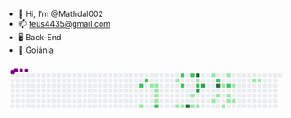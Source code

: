 - 👋 Hi, I’m @Mathdal002
- 📫 teus4435@gmail.com 
-  🖥 Back-End
- 🌆  Goiânia
<!---
Mathdal002/Mathdal002 is a ✨ special ✨ repository because its `README.md` (this file) appears on your GitHub profile.
You can click the Preview link to take a look at your changes.
--->



<svg viewBox="-16 -32 880 192" width="880" height="192" xmlns="http://www.w3.org/2000/svg"><style>@keyframes c0{64.88%{fill:var(--c2)}64.9%,to{fill:var(--ce)}}@keyframes c1{16.88%{fill:var(--c1)}16.9%,to{fill:var(--ce)}}@keyframes c2{63.99%{fill:var(--c2)}64.01%,to{fill:var(--ce)}}@keyframes c3{13.32%{fill:var(--c1)}13.34%,to{fill:var(--ce)}}@keyframes c4{13.77%{fill:var(--c1)}13.79%,to{fill:var(--ce)}}@keyframes c5{14.21%{fill:var(--c1)}14.23%,to{fill:var(--ce)}}@keyframes c6{14.66%{fill:var(--c1)}14.68%,to{fill:var(--ce)}}@keyframes c7{15.1%{fill:var(--c1)}15.12%,to{fill:var(--ce)}}@keyframes c8{67.99%{fill:var(--c2)}68.01%,to{fill:var(--ce)}}@keyframes c9{37.32%{fill:var(--c1)}37.34%,to{fill:var(--ce)}}@keyframes ca{20.88%{fill:var(--c1)}20.9%,to{fill:var(--ce)}}@keyframes cb{59.55%{fill:var(--c2)}59.57%,to{fill:var(--ce)}}@keyframes cc{60.43%{fill:var(--c2)}60.45%,to{fill:var(--ce)}}@keyframes cd{21.32%{fill:var(--c1)}21.34%,to{fill:var(--ce)}}@keyframes ce{81.32%{fill:var(--c4)}81.34%,to{fill:var(--ce)}}@keyframes cf{58.66%{fill:var(--c2)}58.68%,to{fill:var(--ce)}}@keyframes cg{23.1%{fill:var(--c1)}23.12%,to{fill:var(--ce)}}@keyframes ch{24.88%{fill:var(--c1)}24.9%,to{fill:var(--ce)}}@keyframes ci{77.77%{fill:var(--c4)}77.79%,to{fill:var(--ce)}}@keyframes cj{35.55%{fill:var(--c1)}35.57%,to{fill:var(--ce)}}@keyframes ck{57.32%{fill:var(--c2)}57.34%,to{fill:var(--ce)}}@keyframes cl{72.88%{fill:var(--c3)}72.9%,to{fill:var(--ce)}}@keyframes cm{24.43%{fill:var(--c1)}24.45%,to{fill:var(--ce)}}@keyframes cn{73.77%{fill:var(--c3)}73.79%,to{fill:var(--ce)}}@keyframes co{33.77%{fill:var(--c1)}33.79%,to{fill:var(--ce)}}@keyframes cp{27.1%{fill:var(--c1)}27.12%,to{fill:var(--ce)}}@keyframes cq{55.1%{fill:var(--c2)}55.12%,to{fill:var(--ce)}}@keyframes cr{75.1%{fill:var(--c4)}75.12%,to{fill:var(--ce)}}@keyframes cs{27.99%{fill:var(--c1)}28.01%,to{fill:var(--ce)}}@keyframes ct{43.55%{fill:var(--c1)}43.57%,to{fill:var(--ce)}}@keyframes cu{45.32%{fill:var(--c1)}45.34%,to{fill:var(--ce)}}@keyframes cv{32.43%{fill:var(--c1)}32.45%,to{fill:var(--ce)}}@keyframes cw{53.77%{fill:var(--c2)}53.79%,to{fill:var(--ce)}}@keyframes cx{28.88%{fill:var(--c1)}28.9%,to{fill:var(--ce)}}@keyframes cy{29.32%{fill:var(--c1)}29.34%,to{fill:var(--ce)}}@keyframes cz{31.1%{fill:var(--c1)}31.12%,to{fill:var(--ce)}}@keyframes c10{29.77%{fill:var(--c1)}29.79%,to{fill:var(--ce)}}@keyframes c11{50.21%{fill:var(--c1)}50.23%,to{fill:var(--ce)}}@keyframes c12{50.66%{fill:var(--c1)}50.68%,to{fill:var(--ce)}}@keyframes u0{13.32%{transform:scale(0,1)}13.34%,13.77%{transform:scale(.04,1)}13.79%,14.21%{transform:scale(.08,1)}14.23%,14.66%{transform:scale(.12,1)}14.68%,15.1%{transform:scale(.16,1)}15.12%,16.88%{transform:scale(.2,1)}16.9%,20.88%{transform:scale(.24,1)}20.9%,21.32%{transform:scale(.28,1)}21.34%,23.1%{transform:scale(.32,1)}23.12%,24.43%{transform:scale(.36,1)}24.45%,24.88%{transform:scale(.4,1)}24.9%,27.1%{transform:scale(.44,1)}27.12%,27.99%{transform:scale(.48,1)}28.01%,28.88%{transform:scale(.52,1)}28.9%,29.32%{transform:scale(.56,1)}29.34%,29.77%{transform:scale(.6,1)}29.79%,31.1%{transform:scale(.64,1)}31.12%,32.43%{transform:scale(.68,1)}32.45%,33.77%{transform:scale(.72,1)}33.79%,35.55%{transform:scale(.76,1)}35.57%,37.32%{transform:scale(.8,1)}37.34%,43.55%{transform:scale(.84,1)}43.57%,45.32%{transform:scale(.88,1)}45.34%,50.21%{transform:scale(.92,1)}50.23%,50.66%{transform:scale(.96,1)}50.68%,to{transform:scale(1,1)}}@keyframes u1{53.77%{transform:scale(0,1)}53.79%,55.1%{transform:scale(.11,1)}55.12%,57.32%{transform:scale(.22,1)}57.34%,58.66%{transform:scale(.33,1)}58.68%,59.55%{transform:scale(.44,1)}59.57%,60.43%{transform:scale(.56,1)}60.45%,63.99%{transform:scale(.67,1)}64.01%,64.88%{transform:scale(.78,1)}64.9%,67.99%{transform:scale(.89,1)}68.01%,to{transform:scale(1,1)}}@keyframes u2{72.88%{transform:scale(0,1)}72.9%,73.77%{transform:scale(.5,1)}73.79%,to{transform:scale(1,1)}}@keyframes u3{75.1%{transform:scale(0,1)}75.12%,77.77%{transform:scale(.33,1)}77.79%,81.32%{transform:scale(.67,1)}81.34%,to{transform:scale(1,1)}}@keyframes s0{0%,99.56%{transform:translate(0,-16px)}.44%{transform:translate(0,0)}12.44%{transform:translate(432px,0)}13.33%{transform:translate(432px,32px)}13.78%,66.22%{transform:translate(448px,32px)}15.11%{transform:translate(448px,80px)}16.44%{transform:translate(400px,80px)}16.89%{transform:translate(400px,96px)}17.78%{transform:translate(432px,96px)}18.22%{transform:translate(432px,80px)}20.44%{transform:translate(512px,80px)}20.89%{transform:translate(512px,96px)}21.33%,70.22%{transform:translate(528px,96px)}21.78%,70.67%{transform:translate(528px,80px)}22.67%,25.33%{transform:translate(560px,80px)}23.11%{transform:translate(560px,64px)}23.56%{transform:translate(576px,64px)}24.44%{transform:translate(576px,96px)}24.89%{transform:translate(560px,96px)}27.56%{transform:translate(640px,80px)}28%{transform:translate(640px,64px)}28.89%{transform:translate(672px,64px)}29.33%{transform:translate(672px,80px)}29.78%{transform:translate(688px,80px)}32%{transform:translate(688px,0)}34.67%{transform:translate(592px,0)}35.11%{transform:translate(592px,16px)}37.33%,61.33%{transform:translate(512px,16px)}38.22%{transform:translate(512px,-16px)}42.22%{transform:translate(656px,-16px)}45.33%{transform:translate(656px,96px)}48%{transform:translate(752px,96px)}50.22%{transform:translate(752px,16px)}50.67%{transform:translate(768px,16px)}51.11%{transform:translate(768px,32px)}53.78%{transform:translate(672px,32px)}54.22%{transform:translate(672px,16px)}56.89%{transform:translate(576px,16px)}57.33%{transform:translate(576px,32px)}57.78%{transform:translate(560px,32px)}58.67%{transform:translate(560px,0)}59.56%{transform:translate(528px,0)}60.44%{transform:translate(528px,32px)}60.89%{transform:translate(512px,32px)}64.44%{transform:translate(400px,16px)}64.89%{transform:translate(400px,32px)}68%{transform:translate(448px,96px)}72%{transform:translate(576px,80px)}72.89%{transform:translate(576px,48px)}73.33%{transform:translate(592px,48px)}73.78%{transform:translate(592px,32px)}75.11%{transform:translate(640px,32px)}76%{transform:translate(640px,0)}78.67%{transform:translate(544px,0)}81.33%{transform:translate(544px,96px)}92%{transform:translate(160px,96px)}92.89%{transform:translate(160px,64px)}93.78%{transform:translate(128px,64px)}94.22%{transform:translate(128px,48px)}94.67%{transform:translate(112px,48px)}95.11%{transform:translate(112px,32px)}96.44%{transform:translate(64px,32px)}97.78%{transform:translate(64px,-16px)}}@keyframes s1{0%,99.56%{transform:translate(16px,-16px)}.44%{transform:translate(0,-16px)}.89%{transform:translate(0,0)}12.89%{transform:translate(432px,0)}13.78%{transform:translate(432px,32px)}14.22%,66.67%{transform:translate(448px,32px)}15.56%{transform:translate(448px,80px)}16.89%{transform:translate(400px,80px)}17.33%{transform:translate(400px,96px)}18.22%{transform:translate(432px,96px)}18.67%{transform:translate(432px,80px)}20.89%{transform:translate(512px,80px)}21.33%{transform:translate(512px,96px)}21.78%,70.67%{transform:translate(528px,96px)}22.22%,71.11%{transform:translate(528px,80px)}23.11%,25.78%{transform:translate(560px,80px)}23.56%{transform:translate(560px,64px)}24%{transform:translate(576px,64px)}24.89%{transform:translate(576px,96px)}25.33%{transform:translate(560px,96px)}28%{transform:translate(640px,80px)}28.44%{transform:translate(640px,64px)}29.33%{transform:translate(672px,64px)}29.78%{transform:translate(672px,80px)}30.22%{transform:translate(688px,80px)}32.44%{transform:translate(688px,0)}35.11%{transform:translate(592px,0)}35.56%{transform:translate(592px,16px)}37.78%,61.78%{transform:translate(512px,16px)}38.67%{transform:translate(512px,-16px)}42.67%{transform:translate(656px,-16px)}45.78%{transform:translate(656px,96px)}48.44%{transform:translate(752px,96px)}50.67%{transform:translate(752px,16px)}51.11%{transform:translate(768px,16px)}51.56%{transform:translate(768px,32px)}54.22%{transform:translate(672px,32px)}54.67%{transform:translate(672px,16px)}57.33%{transform:translate(576px,16px)}57.78%{transform:translate(576px,32px)}58.22%{transform:translate(560px,32px)}59.11%{transform:translate(560px,0)}60%{transform:translate(528px,0)}60.89%{transform:translate(528px,32px)}61.33%{transform:translate(512px,32px)}64.89%{transform:translate(400px,16px)}65.33%{transform:translate(400px,32px)}68.44%{transform:translate(448px,96px)}72.44%{transform:translate(576px,80px)}73.33%{transform:translate(576px,48px)}73.78%{transform:translate(592px,48px)}74.22%{transform:translate(592px,32px)}75.56%{transform:translate(640px,32px)}76.44%{transform:translate(640px,0)}79.11%{transform:translate(544px,0)}81.78%{transform:translate(544px,96px)}92.44%{transform:translate(160px,96px)}93.33%{transform:translate(160px,64px)}94.22%{transform:translate(128px,64px)}94.67%{transform:translate(128px,48px)}95.11%{transform:translate(112px,48px)}95.56%{transform:translate(112px,32px)}96.89%{transform:translate(64px,32px)}98.22%{transform:translate(64px,-16px)}}@keyframes s2{0%,99.56%{transform:translate(32px,-16px)}.89%{transform:translate(0,-16px)}1.33%{transform:translate(0,0)}13.33%{transform:translate(432px,0)}14.22%{transform:translate(432px,32px)}14.67%,67.11%{transform:translate(448px,32px)}16%{transform:translate(448px,80px)}17.33%{transform:translate(400px,80px)}17.78%{transform:translate(400px,96px)}18.67%{transform:translate(432px,96px)}19.11%{transform:translate(432px,80px)}21.33%{transform:translate(512px,80px)}21.78%{transform:translate(512px,96px)}22.22%,71.11%{transform:translate(528px,96px)}22.67%,71.56%{transform:translate(528px,80px)}23.56%,26.22%{transform:translate(560px,80px)}24%{transform:translate(560px,64px)}24.44%{transform:translate(576px,64px)}25.33%{transform:translate(576px,96px)}25.78%{transform:translate(560px,96px)}28.44%{transform:translate(640px,80px)}28.89%{transform:translate(640px,64px)}29.78%{transform:translate(672px,64px)}30.22%{transform:translate(672px,80px)}30.67%{transform:translate(688px,80px)}32.89%{transform:translate(688px,0)}35.56%{transform:translate(592px,0)}36%{transform:translate(592px,16px)}38.22%,62.22%{transform:translate(512px,16px)}39.11%{transform:translate(512px,-16px)}43.11%{transform:translate(656px,-16px)}46.22%{transform:translate(656px,96px)}48.89%{transform:translate(752px,96px)}51.11%{transform:translate(752px,16px)}51.56%{transform:translate(768px,16px)}52%{transform:translate(768px,32px)}54.67%{transform:translate(672px,32px)}55.11%{transform:translate(672px,16px)}57.78%{transform:translate(576px,16px)}58.22%{transform:translate(576px,32px)}58.67%{transform:translate(560px,32px)}59.56%{transform:translate(560px,0)}60.44%{transform:translate(528px,0)}61.33%{transform:translate(528px,32px)}61.78%{transform:translate(512px,32px)}65.33%{transform:translate(400px,16px)}65.78%{transform:translate(400px,32px)}68.89%{transform:translate(448px,96px)}72.89%{transform:translate(576px,80px)}73.78%{transform:translate(576px,48px)}74.22%{transform:translate(592px,48px)}74.67%{transform:translate(592px,32px)}76%{transform:translate(640px,32px)}76.89%{transform:translate(640px,0)}79.56%{transform:translate(544px,0)}82.22%{transform:translate(544px,96px)}92.89%{transform:translate(160px,96px)}93.78%{transform:translate(160px,64px)}94.67%{transform:translate(128px,64px)}95.11%{transform:translate(128px,48px)}95.56%{transform:translate(112px,48px)}96%{transform:translate(112px,32px)}97.33%{transform:translate(64px,32px)}98.67%{transform:translate(64px,-16px)}}@keyframes s3{0%,99.56%{transform:translate(48px,-16px)}1.33%{transform:translate(0,-16px)}1.78%{transform:translate(0,0)}13.78%{transform:translate(432px,0)}14.67%{transform:translate(432px,32px)}15.11%,67.56%{transform:translate(448px,32px)}16.44%{transform:translate(448px,80px)}17.78%{transform:translate(400px,80px)}18.22%{transform:translate(400px,96px)}19.11%{transform:translate(432px,96px)}19.56%{transform:translate(432px,80px)}21.78%{transform:translate(512px,80px)}22.22%{transform:translate(512px,96px)}22.67%,71.56%{transform:translate(528px,96px)}23.11%,72%{transform:translate(528px,80px)}24%,26.67%{transform:translate(560px,80px)}24.44%{transform:translate(560px,64px)}24.89%{transform:translate(576px,64px)}25.78%{transform:translate(576px,96px)}26.22%{transform:translate(560px,96px)}28.89%{transform:translate(640px,80px)}29.33%{transform:translate(640px,64px)}30.22%{transform:translate(672px,64px)}30.67%{transform:translate(672px,80px)}31.11%{transform:translate(688px,80px)}33.33%{transform:translate(688px,0)}36%{transform:translate(592px,0)}36.44%{transform:translate(592px,16px)}38.67%,62.67%{transform:translate(512px,16px)}39.56%{transform:translate(512px,-16px)}43.56%{transform:translate(656px,-16px)}46.67%{transform:translate(656px,96px)}49.33%{transform:translate(752px,96px)}51.56%{transform:translate(752px,16px)}52%{transform:translate(768px,16px)}52.44%{transform:translate(768px,32px)}55.11%{transform:translate(672px,32px)}55.56%{transform:translate(672px,16px)}58.22%{transform:translate(576px,16px)}58.67%{transform:translate(576px,32px)}59.11%{transform:translate(560px,32px)}60%{transform:translate(560px,0)}60.89%{transform:translate(528px,0)}61.78%{transform:translate(528px,32px)}62.22%{transform:translate(512px,32px)}65.78%{transform:translate(400px,16px)}66.22%{transform:translate(400px,32px)}69.33%{transform:translate(448px,96px)}73.33%{transform:translate(576px,80px)}74.22%{transform:translate(576px,48px)}74.67%{transform:translate(592px,48px)}75.11%{transform:translate(592px,32px)}76.44%{transform:translate(640px,32px)}77.33%{transform:translate(640px,0)}80%{transform:translate(544px,0)}82.67%{transform:translate(544px,96px)}93.33%{transform:translate(160px,96px)}94.22%{transform:translate(160px,64px)}95.11%{transform:translate(128px,64px)}95.56%{transform:translate(128px,48px)}96%{transform:translate(112px,48px)}96.44%{transform:translate(112px,32px)}97.78%{transform:translate(64px,32px)}99.11%{transform:translate(64px,-16px)}}:root{--cb:#1b1f230a;--cs:purple;--ce:#ebedf0;--c0:#ebedf0;--c1:#9be9a8;--c2:#40c463;--c3:#30a14e;--c4:#216e39}@media (prefers-color-scheme:dark){:root{--cb:#1b1f230a;--cs:purple;--ce:#161b22;--c1:#01311f;--c2:#034525;--c3:#0f6d31;--c4:#00c647}}.c{shape-rendering:geometricPrecision;rx:2;ry:2;fill:var(--ce);stroke-width:1px;stroke:var(--cb);animation:none 22500ms linear infinite}.c.c0{fill:var(--c2);animation-name:c0}.c.c1{fill:var(--c1);animation-name:c1}.c.c2{fill:var(--c2);animation-name:c2}.c.c3,.c.c4{fill:var(--c1);animation-name:c3}.c.c4{animation-name:c4}.c.c5,.c.c6,.c.c7{fill:var(--c1);animation-name:c5}.c.c6,.c.c7{animation-name:c6}.c.c7{animation-name:c7}.c.c8{fill:var(--c2);animation-name:c8}.c.c9,.c.ca{fill:var(--c1);animation-name:c9}.c.ca{animation-name:ca}.c.cb,.c.cc{fill:var(--c2);animation-name:cb}.c.cc{animation-name:cc}.c.cd{fill:var(--c1);animation-name:cd}.c.ce{fill:var(--c4);animation-name:ce}.c.cf{fill:var(--c2);animation-name:cf}.c.cg,.c.ch{fill:var(--c1);animation-name:cg}.c.ch{animation-name:ch}.c.ci{fill:var(--c4);animation-name:ci}.c.cj{fill:var(--c1);animation-name:cj}.c.ck{fill:var(--c2);animation-name:ck}.c.cl{fill:var(--c3);animation-name:cl}.c.cm{fill:var(--c1);animation-name:cm}.c.cn{fill:var(--c3);animation-name:cn}.c.co,.c.cp{fill:var(--c1);animation-name:co}.c.cp{animation-name:cp}.c.cq{fill:var(--c2);animation-name:cq}.c.cr{fill:var(--c4);animation-name:cr}.c.cs{fill:var(--c1);animation-name:cs}.c.ct,.c.cu,.c.cv{fill:var(--c1);animation-name:ct}.c.cu,.c.cv{animation-name:cu}.c.cv{animation-name:cv}.c.cw{fill:var(--c2);animation-name:cw}.c.cx,.c.cy,.c.cz{fill:var(--c1);animation-name:cx}.c.cy,.c.cz{animation-name:cy}.c.cz{animation-name:cz}.c.c10,.c.c11,.c.c12{fill:var(--c1);animation-name:c10}.c.c11,.c.c12{animation-name:c11}.c.c12{animation-name:c12}.s,.u{animation:none linear 22500ms infinite}.u,.u.u0{transform-origin:0 0}.u{transform:scale(0,1)}.u.u0{fill:var(--c1);animation-name:u0}.u.u1{fill:var(--c2);animation-name:u1;transform-origin:543.6px 0}.u.u2{fill:var(--c3);animation-name:u2;transform-origin:739.3px 0}.u.u3{fill:var(--c4);animation-name:u3;transform-origin:782.8px 0}.s{shape-rendering:geometricPrecision;fill:var(--cs)}.s.s0{transform:translate(0,-16px);animation-name:s0}.s.s1{transform:translate(16px,-16px);animation-name:s1}.s.s2{transform:translate(32px,-16px);animation-name:s2}.s.s3{transform:translate(48px,-16px);animation-name:s3}</style><rect class="c" x="2" y="2" width="12" height="12"/><rect class="c" x="2" y="18" width="12" height="12"/><rect class="c" x="2" y="34" width="12" height="12"/><rect class="c" x="2" y="50" width="12" height="12"/><rect class="c" x="2" y="66" width="12" height="12"/><rect class="c" x="2" y="82" width="12" height="12"/><rect class="c" x="2" y="98" width="12" height="12"/><rect class="c" x="18" y="2" width="12" height="12"/><rect class="c" x="18" y="18" width="12" height="12"/><rect class="c" x="18" y="34" width="12" height="12"/><rect class="c" x="18" y="50" width="12" height="12"/><rect class="c" x="18" y="66" width="12" height="12"/><rect class="c" x="18" y="82" width="12" height="12"/><rect class="c" x="18" y="98" width="12" height="12"/><rect class="c" x="34" y="2" width="12" height="12"/><rect class="c" x="34" y="18" width="12" height="12"/><rect class="c" x="34" y="34" width="12" height="12"/><rect class="c" x="34" y="50" width="12" height="12"/><rect class="c" x="34" y="66" width="12" height="12"/><rect class="c" x="34" y="82" width="12" height="12"/><rect class="c" x="34" y="98" width="12" height="12"/><rect class="c" x="50" y="2" width="12" height="12"/><rect class="c" x="50" y="18" width="12" height="12"/><rect class="c" x="50" y="34" width="12" height="12"/><rect class="c" x="50" y="50" width="12" height="12"/><rect class="c" x="50" y="66" width="12" height="12"/><rect class="c" x="50" y="82" width="12" height="12"/><rect class="c" x="50" y="98" width="12" height="12"/><rect class="c" x="66" y="2" width="12" height="12"/><rect class="c" x="66" y="18" width="12" height="12"/><rect class="c" x="66" y="34" width="12" height="12"/><rect class="c" x="66" y="50" width="12" height="12"/><rect class="c" x="66" y="66" width="12" height="12"/><rect class="c" x="66" y="82" width="12" height="12"/><rect class="c" x="66" y="98" width="12" height="12"/><rect class="c" x="82" y="2" width="12" height="12"/><rect class="c" x="82" y="18" width="12" height="12"/><rect class="c" x="82" y="34" width="12" height="12"/><rect class="c" x="82" y="50" width="12" height="12"/><rect class="c" x="82" y="66" width="12" height="12"/><rect class="c" x="82" y="82" width="12" height="12"/><rect class="c" x="82" y="98" width="12" height="12"/><rect class="c" x="98" y="2" width="12" height="12"/><rect class="c" x="98" y="18" width="12" height="12"/><rect class="c" x="98" y="34" width="12" height="12"/><rect class="c" x="98" y="50" width="12" height="12"/><rect class="c" x="98" y="66" width="12" height="12"/><rect class="c" x="98" y="82" width="12" height="12"/><rect class="c" x="98" y="98" width="12" height="12"/><rect class="c" x="114" y="2" width="12" height="12"/><rect class="c" x="114" y="18" width="12" height="12"/><rect class="c" x="114" y="34" width="12" height="12"/><rect class="c" x="114" y="50" width="12" height="12"/><rect class="c" x="114" y="66" width="12" height="12"/><rect class="c" x="114" y="82" width="12" height="12"/><rect class="c" x="114" y="98" width="12" height="12"/><rect class="c" x="130" y="2" width="12" height="12"/><rect class="c" x="130" y="18" width="12" height="12"/><rect class="c" x="130" y="34" width="12" height="12"/><rect class="c" x="130" y="50" width="12" height="12"/><rect class="c" x="130" y="66" width="12" height="12"/><rect class="c" x="130" y="82" width="12" height="12"/><rect class="c" x="130" y="98" width="12" height="12"/><rect class="c" x="146" y="2" width="12" height="12"/><rect class="c" x="146" y="18" width="12" height="12"/><rect class="c" x="146" y="34" width="12" height="12"/><rect class="c" x="146" y="50" width="12" height="12"/><rect class="c" x="146" y="66" width="12" height="12"/><rect class="c" x="146" y="82" width="12" height="12"/><rect class="c" x="146" y="98" width="12" height="12"/><rect class="c" x="162" y="2" width="12" height="12"/><rect class="c" x="162" y="18" width="12" height="12"/><rect class="c" x="162" y="34" width="12" height="12"/><rect class="c" x="162" y="50" width="12" height="12"/><rect class="c" x="162" y="66" width="12" height="12"/><rect class="c" x="162" y="82" width="12" height="12"/><rect class="c" x="162" y="98" width="12" height="12"/><rect class="c" x="178" y="2" width="12" height="12"/><rect class="c" x="178" y="18" width="12" height="12"/><rect class="c" x="178" y="34" width="12" height="12"/><rect class="c" x="178" y="50" width="12" height="12"/><rect class="c" x="178" y="66" width="12" height="12"/><rect class="c" x="178" y="82" width="12" height="12"/><rect class="c" x="178" y="98" width="12" height="12"/><rect class="c" x="194" y="2" width="12" height="12"/><rect class="c" x="194" y="18" width="12" height="12"/><rect class="c" x="194" y="34" width="12" height="12"/><rect class="c" x="194" y="50" width="12" height="12"/><rect class="c" x="194" y="66" width="12" height="12"/><rect class="c" x="194" y="82" width="12" height="12"/><rect class="c" x="194" y="98" width="12" height="12"/><rect class="c" x="210" y="2" width="12" height="12"/><rect class="c" x="210" y="18" width="12" height="12"/><rect class="c" x="210" y="34" width="12" height="12"/><rect class="c" x="210" y="50" width="12" height="12"/><rect class="c" x="210" y="66" width="12" height="12"/><rect class="c" x="210" y="82" width="12" height="12"/><rect class="c" x="210" y="98" width="12" height="12"/><rect class="c" x="226" y="2" width="12" height="12"/><rect class="c" x="226" y="18" width="12" height="12"/><rect class="c" x="226" y="34" width="12" height="12"/><rect class="c" x="226" y="50" width="12" height="12"/><rect class="c" x="226" y="66" width="12" height="12"/><rect class="c" x="226" y="82" width="12" height="12"/><rect class="c" x="226" y="98" width="12" height="12"/><rect class="c" x="242" y="2" width="12" height="12"/><rect class="c" x="242" y="18" width="12" height="12"/><rect class="c" x="242" y="34" width="12" height="12"/><rect class="c" x="242" y="50" width="12" height="12"/><rect class="c" x="242" y="66" width="12" height="12"/><rect class="c" x="242" y="82" width="12" height="12"/><rect class="c" x="242" y="98" width="12" height="12"/><rect class="c" x="258" y="2" width="12" height="12"/><rect class="c" x="258" y="18" width="12" height="12"/><rect class="c" x="258" y="34" width="12" height="12"/><rect class="c" x="258" y="50" width="12" height="12"/><rect class="c" x="258" y="66" width="12" height="12"/><rect class="c" x="258" y="82" width="12" height="12"/><rect class="c" x="258" y="98" width="12" height="12"/><rect class="c" x="274" y="2" width="12" height="12"/><rect class="c" x="274" y="18" width="12" height="12"/><rect class="c" x="274" y="34" width="12" height="12"/><rect class="c" x="274" y="50" width="12" height="12"/><rect class="c" x="274" y="66" width="12" height="12"/><rect class="c" x="274" y="82" width="12" height="12"/><rect class="c" x="274" y="98" width="12" height="12"/><rect class="c" x="290" y="2" width="12" height="12"/><rect class="c" x="290" y="18" width="12" height="12"/><rect class="c" x="290" y="34" width="12" height="12"/><rect class="c" x="290" y="50" width="12" height="12"/><rect class="c" x="290" y="66" width="12" height="12"/><rect class="c" x="290" y="82" width="12" height="12"/><rect class="c" x="290" y="98" width="12" height="12"/><rect class="c" x="306" y="2" width="12" height="12"/><rect class="c" x="306" y="18" width="12" height="12"/><rect class="c" x="306" y="34" width="12" height="12"/><rect class="c" x="306" y="50" width="12" height="12"/><rect class="c" x="306" y="66" width="12" height="12"/><rect class="c" x="306" y="82" width="12" height="12"/><rect class="c" x="306" y="98" width="12" height="12"/><rect class="c" x="322" y="2" width="12" height="12"/><rect class="c" x="322" y="18" width="12" height="12"/><rect class="c" x="322" y="34" width="12" height="12"/><rect class="c" x="322" y="50" width="12" height="12"/><rect class="c" x="322" y="66" width="12" height="12"/><rect class="c" x="322" y="82" width="12" height="12"/><rect class="c" x="322" y="98" width="12" height="12"/><rect class="c" x="338" y="2" width="12" height="12"/><rect class="c" x="338" y="18" width="12" height="12"/><rect class="c" x="338" y="34" width="12" height="12"/><rect class="c" x="338" y="50" width="12" height="12"/><rect class="c" x="338" y="66" width="12" height="12"/><rect class="c" x="338" y="82" width="12" height="12"/><rect class="c" x="338" y="98" width="12" height="12"/><rect class="c" x="354" y="2" width="12" height="12"/><rect class="c" x="354" y="18" width="12" height="12"/><rect class="c" x="354" y="34" width="12" height="12"/><rect class="c" x="354" y="50" width="12" height="12"/><rect class="c" x="354" y="66" width="12" height="12"/><rect class="c" x="354" y="82" width="12" height="12"/><rect class="c" x="354" y="98" width="12" height="12"/><rect class="c" x="370" y="2" width="12" height="12"/><rect class="c" x="370" y="18" width="12" height="12"/><rect class="c" x="370" y="34" width="12" height="12"/><rect class="c" x="370" y="50" width="12" height="12"/><rect class="c" x="370" y="66" width="12" height="12"/><rect class="c" x="370" y="82" width="12" height="12"/><rect class="c" x="370" y="98" width="12" height="12"/><rect class="c" x="386" y="2" width="12" height="12"/><rect class="c" x="386" y="18" width="12" height="12"/><rect class="c" x="386" y="34" width="12" height="12"/><rect class="c" x="386" y="50" width="12" height="12"/><rect class="c" x="386" y="66" width="12" height="12"/><rect class="c" x="386" y="82" width="12" height="12"/><rect class="c" x="386" y="98" width="12" height="12"/><rect class="c" x="402" y="2" width="12" height="12"/><rect class="c" x="402" y="18" width="12" height="12"/><rect class="c c0" x="402" y="34" width="12" height="12"/><rect class="c" x="402" y="50" width="12" height="12"/><rect class="c" x="402" y="66" width="12" height="12"/><rect class="c" x="402" y="82" width="12" height="12"/><rect class="c c1" x="402" y="98" width="12" height="12"/><rect class="c" x="418" y="2" width="12" height="12"/><rect class="c c2" x="418" y="18" width="12" height="12"/><rect class="c" x="418" y="34" width="12" height="12"/><rect class="c" x="418" y="50" width="12" height="12"/><rect class="c" x="418" y="66" width="12" height="12"/><rect class="c" x="418" y="82" width="12" height="12"/><rect class="c" x="418" y="98" width="12" height="12"/><rect class="c" x="434" y="2" width="12" height="12"/><rect class="c" x="434" y="18" width="12" height="12"/><rect class="c c3" x="434" y="34" width="12" height="12"/><rect class="c" x="434" y="50" width="12" height="12"/><rect class="c" x="434" y="66" width="12" height="12"/><rect class="c" x="434" y="82" width="12" height="12"/><rect class="c" x="434" y="98" width="12" height="12"/><rect class="c" x="450" y="2" width="12" height="12"/><rect class="c" x="450" y="18" width="12" height="12"/><rect class="c c4" x="450" y="34" width="12" height="12"/><rect class="c c5" x="450" y="50" width="12" height="12"/><rect class="c c6" x="450" y="66" width="12" height="12"/><rect class="c c7" x="450" y="82" width="12" height="12"/><rect class="c c8" x="450" y="98" width="12" height="12"/><rect class="c" x="466" y="2" width="12" height="12"/><rect class="c" x="466" y="18" width="12" height="12"/><rect class="c" x="466" y="34" width="12" height="12"/><rect class="c" x="466" y="50" width="12" height="12"/><rect class="c" x="466" y="66" width="12" height="12"/><rect class="c" x="466" y="82" width="12" height="12"/><rect class="c" x="466" y="98" width="12" height="12"/><rect class="c" x="482" y="2" width="12" height="12"/><rect class="c" x="482" y="18" width="12" height="12"/><rect class="c" x="482" y="34" width="12" height="12"/><rect class="c" x="482" y="50" width="12" height="12"/><rect class="c" x="482" y="66" width="12" height="12"/><rect class="c" x="482" y="82" width="12" height="12"/><rect class="c" x="482" y="98" width="12" height="12"/><rect class="c" x="498" y="2" width="12" height="12"/><rect class="c" x="498" y="18" width="12" height="12"/><rect class="c" x="498" y="34" width="12" height="12"/><rect class="c" x="498" y="50" width="12" height="12"/><rect class="c" x="498" y="66" width="12" height="12"/><rect class="c" x="498" y="82" width="12" height="12"/><rect class="c" x="498" y="98" width="12" height="12"/><rect class="c" x="514" y="2" width="12" height="12"/><rect class="c c9" x="514" y="18" width="12" height="12"/><rect class="c" x="514" y="34" width="12" height="12"/><rect class="c" x="514" y="50" width="12" height="12"/><rect class="c" x="514" y="66" width="12" height="12"/><rect class="c" x="514" y="82" width="12" height="12"/><rect class="c ca" x="514" y="98" width="12" height="12"/><rect class="c cb" x="530" y="2" width="12" height="12"/><rect class="c" x="530" y="18" width="12" height="12"/><rect class="c cc" x="530" y="34" width="12" height="12"/><rect class="c" x="530" y="50" width="12" height="12"/><rect class="c" x="530" y="66" width="12" height="12"/><rect class="c" x="530" y="82" width="12" height="12"/><rect class="c cd" x="530" y="98" width="12" height="12"/><rect class="c" x="546" y="2" width="12" height="12"/><rect class="c" x="546" y="18" width="12" height="12"/><rect class="c" x="546" y="34" width="12" height="12"/><rect class="c" x="546" y="50" width="12" height="12"/><rect class="c" x="546" y="66" width="12" height="12"/><rect class="c" x="546" y="82" width="12" height="12"/><rect class="c ce" x="546" y="98" width="12" height="12"/><rect class="c cf" x="562" y="2" width="12" height="12"/><rect class="c" x="562" y="18" width="12" height="12"/><rect class="c" x="562" y="34" width="12" height="12"/><rect class="c" x="562" y="50" width="12" height="12"/><rect class="c cg" x="562" y="66" width="12" height="12"/><rect class="c" x="562" y="82" width="12" height="12"/><rect class="c ch" x="562" y="98" width="12" height="12"/><rect class="c ci" x="578" y="2" width="12" height="12"/><rect class="c cj" x="578" y="18" width="12" height="12"/><rect class="c ck" x="578" y="34" width="12" height="12"/><rect class="c cl" x="578" y="50" width="12" height="12"/><rect class="c" x="578" y="66" width="12" height="12"/><rect class="c" x="578" y="82" width="12" height="12"/><rect class="c cm" x="578" y="98" width="12" height="12"/><rect class="c" x="594" y="2" width="12" height="12"/><rect class="c" x="594" y="18" width="12" height="12"/><rect class="c cn" x="594" y="34" width="12" height="12"/><rect class="c" x="594" y="50" width="12" height="12"/><rect class="c" x="594" y="66" width="12" height="12"/><rect class="c" x="594" y="82" width="12" height="12"/><rect class="c" x="594" y="98" width="12" height="12"/><rect class="c" x="610" y="2" width="12" height="12"/><rect class="c" x="610" y="18" width="12" height="12"/><rect class="c" x="610" y="34" width="12" height="12"/><rect class="c" x="610" y="50" width="12" height="12"/><rect class="c" x="610" y="66" width="12" height="12"/><rect class="c" x="610" y="82" width="12" height="12"/><rect class="c" x="610" y="98" width="12" height="12"/><rect class="c co" x="626" y="2" width="12" height="12"/><rect class="c" x="626" y="18" width="12" height="12"/><rect class="c" x="626" y="34" width="12" height="12"/><rect class="c" x="626" y="50" width="12" height="12"/><rect class="c" x="626" y="66" width="12" height="12"/><rect class="c cp" x="626" y="82" width="12" height="12"/><rect class="c" x="626" y="98" width="12" height="12"/><rect class="c" x="642" y="2" width="12" height="12"/><rect class="c cq" x="642" y="18" width="12" height="12"/><rect class="c cr" x="642" y="34" width="12" height="12"/><rect class="c" x="642" y="50" width="12" height="12"/><rect class="c cs" x="642" y="66" width="12" height="12"/><rect class="c" x="642" y="82" width="12" height="12"/><rect class="c" x="642" y="98" width="12" height="12"/><rect class="c" x="658" y="2" width="12" height="12"/><rect class="c" x="658" y="18" width="12" height="12"/><rect class="c ct" x="658" y="34" width="12" height="12"/><rect class="c" x="658" y="50" width="12" height="12"/><rect class="c" x="658" y="66" width="12" height="12"/><rect class="c" x="658" y="82" width="12" height="12"/><rect class="c cu" x="658" y="98" width="12" height="12"/><rect class="c cv" x="674" y="2" width="12" height="12"/><rect class="c" x="674" y="18" width="12" height="12"/><rect class="c cw" x="674" y="34" width="12" height="12"/><rect class="c" x="674" y="50" width="12" height="12"/><rect class="c cx" x="674" y="66" width="12" height="12"/><rect class="c cy" x="674" y="82" width="12" height="12"/><rect class="c" x="674" y="98" width="12" height="12"/><rect class="c" x="690" y="2" width="12" height="12"/><rect class="c" x="690" y="18" width="12" height="12"/><rect class="c cz" x="690" y="34" width="12" height="12"/><rect class="c" x="690" y="50" width="12" height="12"/><rect class="c" x="690" y="66" width="12" height="12"/><rect class="c c10" x="690" y="82" width="12" height="12"/><rect class="c" x="690" y="98" width="12" height="12"/><rect class="c" x="706" y="2" width="12" height="12"/><rect class="c" x="706" y="18" width="12" height="12"/><rect class="c" x="706" y="34" width="12" height="12"/><rect class="c" x="706" y="50" width="12" height="12"/><rect class="c" x="706" y="66" width="12" height="12"/><rect class="c" x="706" y="82" width="12" height="12"/><rect class="c" x="706" y="98" width="12" height="12"/><rect class="c" x="722" y="2" width="12" height="12"/><rect class="c" x="722" y="18" width="12" height="12"/><rect class="c" x="722" y="34" width="12" height="12"/><rect class="c" x="722" y="50" width="12" height="12"/><rect class="c" x="722" y="66" width="12" height="12"/><rect class="c" x="722" y="82" width="12" height="12"/><rect class="c" x="722" y="98" width="12" height="12"/><rect class="c" x="738" y="2" width="12" height="12"/><rect class="c" x="738" y="18" width="12" height="12"/><rect class="c" x="738" y="34" width="12" height="12"/><rect class="c" x="738" y="50" width="12" height="12"/><rect class="c" x="738" y="66" width="12" height="12"/><rect class="c" x="738" y="82" width="12" height="12"/><rect class="c" x="738" y="98" width="12" height="12"/><rect class="c" x="754" y="2" width="12" height="12"/><rect class="c c11" x="754" y="18" width="12" height="12"/><rect class="c" x="754" y="34" width="12" height="12"/><rect class="c" x="754" y="50" width="12" height="12"/><rect class="c" x="754" y="66" width="12" height="12"/><rect class="c" x="754" y="82" width="12" height="12"/><rect class="c" x="754" y="98" width="12" height="12"/><rect class="c" x="770" y="2" width="12" height="12"/><rect class="c c12" x="770" y="18" width="12" height="12"/><rect class="c" x="770" y="34" width="12" height="12"/><rect class="c" x="770" y="50" width="12" height="12"/><rect class="c" x="770" y="66" width="12" height="12"/><rect class="c" x="770" y="82" width="12" height="12"/><rect class="c" x="770" y="98" width="12" height="12"/><rect class="c" x="786" y="2" width="12" height="12"/><rect class="c" x="786" y="18" width="12" height="12"/><rect class="c" x="786" y="34" width="12" height="12"/><rect class="c" x="786" y="50" width="12" height="12"/><rect class="c" x="786" y="66" width="12" height="12"/><rect class="c" x="786" y="82" width="12" height="12"/><rect class="c" x="786" y="98" width="12" height="12"/><rect class="c" x="802" y="2" width="12" height="12"/><rect class="c" x="802" y="18" width="12" height="12"/><rect class="c" x="802" y="34" width="12" height="12"/><rect class="c" x="802" y="50" width="12" height="12"/><rect class="c" x="802" y="66" width="12" height="12"/><rect class="c" x="802" y="82" width="12" height="12"/><rect class="c" x="802" y="98" width="12" height="12"/><rect class="c" x="818" y="2" width="12" height="12"/><rect class="c" x="818" y="18" width="12" height="12"/><rect class="c" x="818" y="34" width="12" height="12"/><rect class="c" x="818" y="50" width="12" height="12"/><rect class="c" x="818" y="66" width="12" height="12"/><rect class="c" x="818" y="82" width="12" height="12"/><rect class="c" x="818" y="98" width="12" height="12"/><rect class="c" x="834" y="2" width="12" height="12"/><rect class="u u0" height="12" width="544.2" x="0.0" y="144"/><rect class="u u1" height="12" width="196.3" x="543.6" y="144"/><rect class="u u2" height="12" width="44.1" x="739.3" y="144"/><rect class="u u3" height="12" width="65.8" x="782.8" y="144"/><rect class="s s0" x="0.8" y="0.8" width="14.4" height="14.4" rx="4.5" ry="4.5"/><rect class="s s1" x="1.8" y="1.8" width="12.3" height="12.3" rx="4.1" ry="4.1"/><rect class="s s2" x="2.6" y="2.6" width="10.8" height="10.8" rx="3.6" ry="3.6"/><rect class="s s3" x="3.0" y="3.0" width="9.9" height="9.9" rx="3.3" ry="3.3"/></svg>
